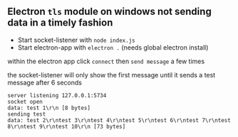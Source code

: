 ## Electron `tls` module on windows not sending data in a timely fashion

* Start socket-listener with `node index.js`
* Start electron-app with `electron .`  (needs global electron install)

within the electron app click `connect` then `send message` a few times

the socket-listener will only show the first message until it sends a test message after 6 seconds

```
server listening 127.0.0.1:5734
socket open
data: test 1\r\n [8 bytes]
sending test
data: test 2\r\ntest 3\r\ntest 4\r\ntest 5\r\ntest 6\r\ntest 7\r\ntest 8\r\ntest 9\r\ntest 10\r\n [73 bytes]
```

